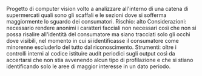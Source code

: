 Progetto di computer vision volto a analizzare all'interno di una catena di supermercati quali sono gli scaffali e le sezioni dove si sofferma maggiormente lo sguardo dei consumatori.
Rischio: alto
Considerazioni: necessario rendere anonimi i caratteri facciali non necessari così che non si possa risalire all'identità del consumatore ma siano tracciati solo gli occhi dove visibili, nel momento in cui si identificasse il consumatore come minorenne escluderlo del tutto dal riconoscimento.
Strumenti: oltre i controlli interni al codice istituire audit periodici sugli output così da accertarsi che non stia avvenendo alcun tipo di profilazione e che si stiano identificando solo le aree di maggior interesse in un dato periodo.